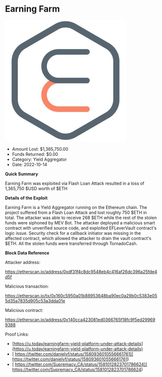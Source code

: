 # Earning Farm
![Earning Farm](/rektimages/Earning-Farm.png)
- Amount Lost: $1,365,750.00
- Funds Returned: $0.00
- Category: Yield Aggregator
- Date: 2022-10-14

**Quick Summary**

Earning Farm was exploited via Flash Loan Attack resulted in a loss of 1,365,750 $USD worth of $ETH

  


 **Details of the Exploit**

Earning Farm is a Yield Aggregator running on the Ethereum chain. The project suffered from a Flash Loan Attack and lost roughly 750 $ETH in total. The attacker was able to receive 268 $ETH while the rest of the stolen funds were siphoned by MEV Bot. The attacker deployed a malicious smart contract with unverified source code, and exploited EFLeverVault contract's logic issue. Security check for a callback initiator was missing in the affected contract, which allowed the attacker to drain the vault contract's $ETH. All the stolen funds were transferred through TornadoCash.

  


 **Block Data Reference**

Attacker address:

https://etherscan.io/address/0xdf31f4c8dc9548eb4c416af26dc396a25fde4d5f

  


Malicious transaction:

https://etherscan.io/tx/0x160c5950a01b88953648ba90ec0a29b0c5383e055d35a7835d905c53a3dda01e

  


Malicious contract:

https://etherscan.io/address/0x140cca423081ed0366765f18fc9f5ed299699388


Proof Links:
- [https://u.today/earningfarm-yield-platform-under-attack-details](https://u.today/earningfarm-yield-platform-under-attack-details)
- [ https://twitter.com/danielvf/status/1580936010556661761]( https://twitter.com/danielvf/status/1580936010556661761)
- [ https://twitter.com/Supremacy_CA/status/1581012823701786624]( https://twitter.com/Supremacy_CA/status/1581012823701786624)



